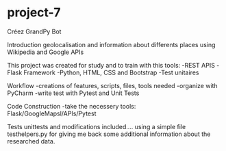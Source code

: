 # project-7
Créez GrandPy Bot

Introduction
geolocalisation and information about differents places using Wikipedia and Google APIs

This project was created for study and to train with this tools:
-REST APIS
-Flask Framework
-Python, HTML, CSS and Bootstrap
-Test unitaires

Workflow
-creations of features, scripts, files, tools needed
-organize with PyCharm
-write test with Pytest and Unit Tests

Code Construction
-take the necessery tools: Flask/GoogleMapsl/APIs/Pytest

Tests unittests and modifications included....
using a simple file testhelpers.py for giving me back some additional information about the researched data.
